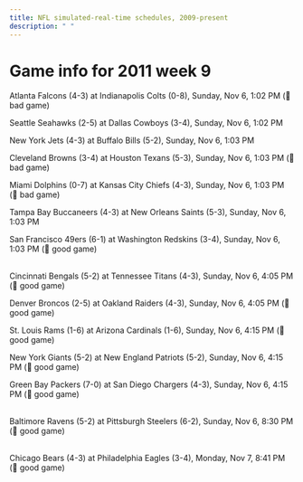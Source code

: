 ```yaml
---
title: NFL simulated-real-time schedules, 2009-present
description: " "
---
```


# Game info for 2011 week 9

Atlanta Falcons (4-3) at Indianapolis Colts (0-8), Sunday, Nov 6, 1:02 PM (:red_circle: bad game)

Seattle Seahawks (2-5) at Dallas Cowboys (3-4), Sunday, Nov 6, 1:02 PM

New York Jets (4-3) at Buffalo Bills (5-2), Sunday, Nov 6, 1:03 PM

Cleveland Browns (3-4) at Houston Texans (5-3), Sunday, Nov 6, 1:03 PM (:red_circle: bad game)

Miami Dolphins (0-7) at Kansas City Chiefs (4-3), Sunday, Nov 6, 1:03 PM (:red_circle: bad game)

Tampa Bay Buccaneers (4-3) at New Orleans Saints (5-3), Sunday, Nov 6, 1:03 PM

San Francisco 49ers (6-1) at Washington Redskins (3-4), Sunday, Nov 6, 1:03 PM (:football: good game)

<br/>Cincinnati Bengals (5-2) at Tennessee Titans (4-3), Sunday, Nov 6, 4:05 PM (:football: good game)

Denver Broncos (2-5) at Oakland Raiders (4-3), Sunday, Nov 6, 4:05 PM (:football: good game)

St. Louis Rams (1-6) at Arizona Cardinals (1-6), Sunday, Nov 6, 4:15 PM (:football: good game)

New York Giants (5-2) at New England Patriots (5-2), Sunday, Nov 6, 4:15 PM (:football: good game)

Green Bay Packers (7-0) at San Diego Chargers (4-3), Sunday, Nov 6, 4:15 PM (:football: good game)

<br/>Baltimore Ravens (5-2) at Pittsburgh Steelers (6-2), Sunday, Nov 6, 8:30 PM (:football: good game)

<br/>Chicago Bears (4-3) at Philadelphia Eagles (3-4), Monday, Nov 7, 8:41 PM (:football: good game)

